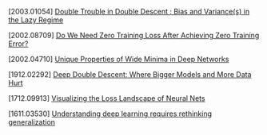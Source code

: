 [2003.01054] [Double Trouble in Double Descent : Bias and Variance(s) in the Lazy Regime](https://arxiv.org/abs/2003.01054)

[2002.08709] [Do We Need Zero Training Loss
After Achieving Zero Training Error?](https://arxiv.org/abs/2002.08709)

[2002.04710] [Unique Properties of Wide Minima in Deep Networks](https://arxiv.org/abs/2002.04710)

[1912.02292] [Deep Double Descent: Where Bigger Models and More Data Hurt](https://arxiv.org/abs/1912.02292)

[1712.09913] [Visualizing the Loss Landscape of Neural Nets](https://arxiv.org/abs/1712.09913)

[1611.03530] [Understanding deep learning requires rethinking generalization](https://arxiv.org/abs/1611.03530)
